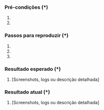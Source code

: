 ### Pré-condições (*)
<!---
    Forneça as informações mais detalhadas possíveis sobre o seu ambiente.
    Por exemplo, versão Magento, versão do módulo, versão PHP e MySQL, etc.
-->
1. 
2. 

### Passos para reproduzir (*)
<!---
    É importante fornecer um conjunto de etapas claras para reproduzir esse bug.
    Se relevante, inclua exemplos de código
-->
1. 
2. 
3. 

### Resultado esperado (*)
<!--- Diga-nos o que deve acontecer -->
1. [Screenshots, logs ou descrição detalhada]

### Resultado atual (*)
<!--- Diga-nos o que acontece -->
1. [Screenshots, logs ou descrição detalhada]